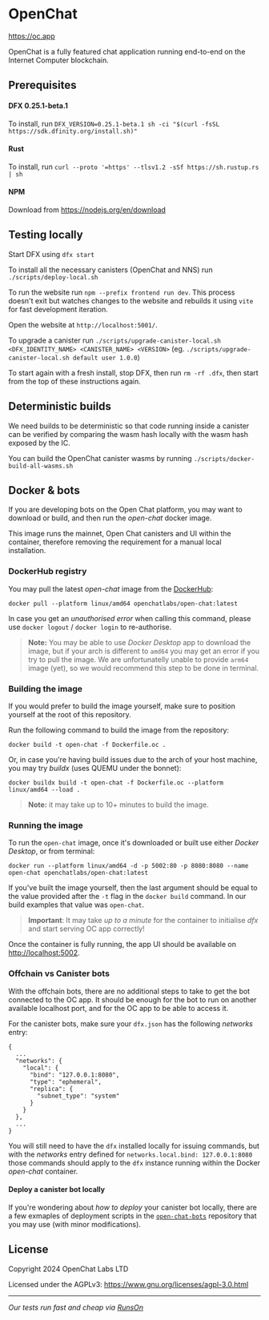 # OpenChat

https://oc.app

OpenChat is a fully featured chat application running end-to-end on the Internet Computer blockchain.

## Prerequisites

#### DFX 0.25.1-beta.1

To install, run `DFX_VERSION=0.25.1-beta.1 sh -ci "$(curl -fsSL https://sdk.dfinity.org/install.sh)"`

#### Rust

To install, run `curl --proto '=https' --tlsv1.2 -sSf https://sh.rustup.rs | sh`

#### NPM

Download from https://nodejs.org/en/download

## Testing locally

Start DFX using `dfx start`

To install all the necessary canisters (OpenChat and NNS) run `./scripts/deploy-local.sh`

To run the website run `npm --prefix frontend run dev`. This process doesn't exit but watches changes to the website and rebuilds it using `vite` for fast development iteration.

Open the website at `http://localhost:5001/`.

To upgrade a canister run `./scripts/upgrade-canister-local.sh <DFX_IDENTITY_NAME> <CANISTER_NAME> <VERSION>` (eg. `./scripts/upgrade-canister-local.sh default user 1.0.0`)

To start again with a fresh install, stop DFX, then run `rm -rf .dfx`, then start from the top of these instructions again.

## Deterministic builds

We need builds to be deterministic so that code running inside a canister can be verified by comparing the
wasm hash locally with the wasm hash exposed by the IC.

You can build the OpenChat canister wasms by running `./scripts/docker-build-all-wasms.sh`

## Docker & bots

If you are developing bots on the Open Chat platform, you may want to download or build, and then run the _open-chat_ docker image.

This image runs the mainnet, Open Chat canisters and UI within the container, therefore removing the requirement for a manual local installation.

### DockerHub registry

You may pull the latest _open-chat_ image from the [DockerHub](https://hub.docker.com/r/openchatlabs/open-chat/tags):
```
docker pull --platform linux/amd64 openchatlabs/open-chat:latest
```

In case you get an _unauthorised error_ when calling this command, please use `docker logout` / `docker login` to re-authorise.

> **Note:** You may be able to use _Docker Desktop_ app to download the image, but if your arch is different to `amd64` you may get an error if you try to pull the image. We are unfortunatelly unable to provide `arm64` image (yet), so we would recommend this step to be done in terminal.

### Building the image

If you would prefer to build the image yourself, make sure to position yourself at the root of this repository.

Run the following command to build the image from the repository:
```shell
docker build -t open-chat -f Dockerfile.oc .
```

Or, in case you're having build issues due to the arch of your host machine, you may try _buildx_ (uses QUEMU under the bonnet):
```shell
docker buildx build -t open-chat -f Dockerfile.oc --platform linux/amd64 --load .
```

> **Note:** it may take up to 10+ minutes to build the image.

### Running the image

To run the `open-chat` image, once it's downloaded or built use either _Docker Desktop_, or from terminal:
```shell
docker run --platform linux/amd64 -d -p 5002:80 -p 8080:8080 --name open-chat openchatlabs/open-chat:latest
```

If you've built the image yourself, then the last argument should be equal to the value provided after the `-t` flag in the `docker build` command. In our build examples that value was `open-chat`.

> **Important**: It may take _up to a minute_ for the container to initialise _dfx_ and start serving OC app correctly!

Once the container is fully running, the app UI should be available on [http://localhost:5002](http://localhost:5002).

### Offchain vs Canister bots

With the offchain bots, there are no additional steps to take to get the bot connected to the OC app. It should be enough for the bot to run on another available localhost port, and for the OC app to be able to access it.

For the canister bots, make sure your `dfx.json` has the following _networks_ entry:
```
{
  ...
  "networks": {
    "local": {
      "bind": "127.0.0.1:8080",
      "type": "ephemeral",
      "replica": {
        "subnet_type": "system"
      }
    }
  },
  ...
}
```

You will still need to have the `dfx` installed locally for issuing commands, but with the _networks_ entry defined for `networks.local.bind: 127.0.0.1:8080` those commands should apply to the `dfx` instance running within the Docker _open-chat_ container.

#### Deploy a canister bot locally

If you're wondering about _how to deploy_ your canister bot locally, there are a few exmaples of deployment scripts in the [`open-chat-bots`](https://github.com/open-chat-labs/open-chat-bots/tree/main/rs/scripts) repository that you may use (with minor modifications).

## License

Copyright 2024 OpenChat Labs LTD

Licensed under the AGPLv3: https://www.gnu.org/licenses/agpl-3.0.html

---

*Our tests run fast and cheap via [RunsOn](https://runs-on.com)*
